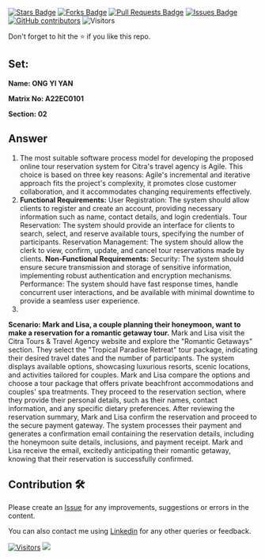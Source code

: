 <a href="https://github.com/drshahizan/learn-php/stargazers"><img src="https://img.shields.io/github/stars/drshahizan/learn-php" alt="Stars Badge"/></a>
<a href="https://github.com/drshahizan/learn-php/network/members"><img src="https://img.shields.io/github/forks/drshahizan/learn-php" alt="Forks Badge"/></a>
<a href="https://github.com/drshahizan/learn-php/pulls"><img src="https://img.shields.io/github/issues-pr/drshahizan/learn-php" alt="Pull Requests Badge"/></a>
<a href="https://github.com/drshahizan/learn-php/issues"><img src="https://img.shields.io/github/issues/drshahizan/learn-php" alt="Issues Badge"/></a>
<a href="https://github.com/drshahizan/learn-php/graphs/contributors"><img alt="GitHub contributors" src="https://img.shields.io/github/contributors/drshahizan/learn-php?color=2b9348"></a>
![Visitors](https://api.visitorbadge.io/api/visitors?path=https%3A%2F%2Fgithub.com%2Fdrshahizan%2Fsoftware-engineering&labelColor=%23d9e3f0&countColor=%23697689&style=flat)

Don't forget to hit the :star: if you like this repo.

## Set:

**Name: ONG YI YAN**

**Matrix No: A22EC0101**

**Section: 02**

## Answer
1. The most suitable software process model for developing the proposed online tour reservation system for Citra's travel agency is Agile. This choice is based on three key reasons: Agile's incremental and iterative approach fits the project's complexity, it promotes close customer collaboration, and it accommodates changing requirements effectively.
2. **Functional Requirements:**
User Registration: The system should allow clients to register and create an account, providing necessary information such as name, contact details, and login credentials.
Tour Reservation: The system should provide an interface for clients to search, select, and reserve available tours, specifying the number of participants.
Reservation Management: The system should allow the clerk to view, confirm, update, and cancel tour reservations made by clients.
**Non-Functional Requirements:**
Security: The system should ensure secure transmission and storage of sensitive information, implementing robust authentication and encryption mechanisms.
Performance: The system should have fast response times, handle concurrent user interactions, and be available with minimal downtime to provide a seamless user experience.
3. 
**Scenario: Mark and Lisa, a couple planning their honeymoon, want to make a reservation for a romantic getaway tour.**
Mark and Lisa visit the Citra Tours & Travel Agency website and explore the "Romantic Getaways" section.
They select the "Tropical Paradise Retreat" tour package, indicating their desired travel dates and the number of participants.
The system displays available options, showcasing luxurious resorts, scenic locations, and activities tailored for couples.
Mark and Lisa compare the options and choose a tour package that offers private beachfront accommodations and couples' spa treatments.
They proceed to the reservation section, where they provide their personal details, such as their names, contact information, and any specific dietary preferences.
After reviewing the reservation summary, Mark and Lisa confirm the reservation and proceed to the secure payment gateway.
The system processes their payment and generates a confirmation email containing the reservation details, including the honeymoon suite details, inclusions, and payment receipt.
Mark and Lisa receive the email, excitedly anticipating their romantic getaway, knowing that their reservation is successfully confirmed.

## Contribution 🛠️
Please create an [Issue](https://github.com/drshahizan/learn-php/issues) for any improvements, suggestions or errors in the content.

You can also contact me using [Linkedin](https://www.linkedin.com/in/drshahizan/) for any other queries or feedback.

[![Visitors](https://api.visitorbadge.io/api/visitors?path=https%3A%2F%2Fgithub.com%2Fdrshahizan&labelColor=%23697689&countColor=%23555555&style=plastic)](https://visitorbadge.io/status?path=https%3A%2F%2Fgithub.com%2Fdrshahizan)
![](https://hit.yhype.me/github/profile?user_id=81284918)



